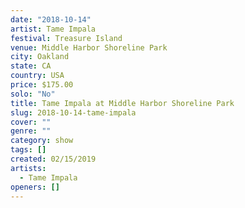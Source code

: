 ```yaml
---
date: "2018-10-14"
artist: Tame Impala
festival: Treasure Island
venue: Middle Harbor Shoreline Park
city: Oakland
state: CA
country: USA
price: $175.00
solo: "No"
title: Tame Impala at Middle Harbor Shoreline Park
slug: 2018-10-14-tame-impala
cover: ""
genre: ""
category: show
tags: []
created: 02/15/2019
artists:
  - Tame Impala
openers: []
---
```

